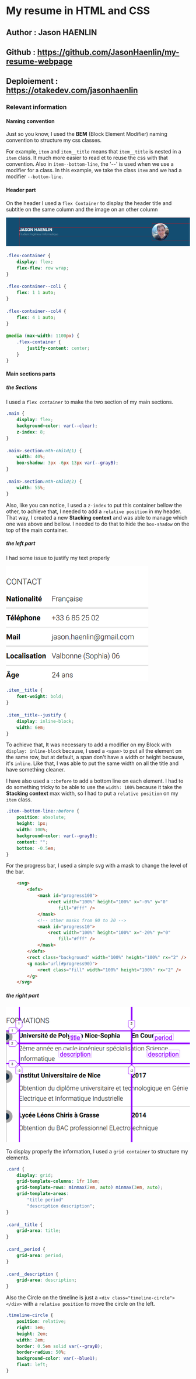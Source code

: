 # My resume in HTML and CSS

## Author : Jason HAENLIN

## Github : <https://github.com/JasonHaenlin/my-resume-webpage>

## Deploiement : <https://otakedev.com/jasonhaenlin>

### Relevant information

#### Naming convention

Just so you know, I used the **BEM** (Block Element Modifier) naming convention to structure my css classes.

For example, `item` and `item__title` means that `item__title` is nested in a `item` class. It much more easier to read et to reuse the css with that convention. Also in `item--bottom-line`, the '--' is used when we use a modifier for a class. In this example, we take the class `item` and we had a modifier `--bottom-line`.

#### Header part

On the header I used a `flex Container` to display the header title and subtitle on the same column and the image on an other column

![headerFlex](resources\screens\Screen1.png)

```css
.flex-container {
    display: flex;
    flex-flow: row wrap;
}

.flex-container--col1 {
    flex: 1 1 auto;
}

.flex-container--col4 {
    flex: 4 1 auto;
}

@media (max-width: 1100px) {
    .flex-container {
        justify-content: center;
    }
}
```

#### Main sections parts

##### the Sections

I used a `flex container` to make the two section of my main sections.

```css
.main {
    display: flex;
    background-color: var(--clear);
    z-index: 8;
}

.main>.section:nth-child(1) {
    width: 40%;
    box-shadow: 3px -6px 13px var(--grayB);
}

.main>.section:nth-child(2) {
    width: 55%;
}
```

Also, like you can notice, I used a `z-index` to put this container bellow the other, to achieve that, I needed to add a `relative position` in my header. That way, I created a new **Stacking context** and was able to manage which one was above and bellow. I needed to do that to hide the `box-shadow` on the top of the main container.

##### the left part

I had some issue to justify my text properly

![justifyText](resources\screens\Screen2.png)

```css
.item__title {
    font-weight: bold;
}

.item__title--justify {
    display: inline-block;
    width: 6em;
}
```

To achieve that, It was necessary to add a modifier on my Block with `display: inline-block` because, I used a `<span>` to put all the element on the same row, but at default, a span don't have a width or height because, it's `inline`. Like that, I was able to put the same width on all the title and have something cleaner.

I have also used a `::before` to add a bottom line on each element.
I had to do something tricky to be able to use the `width: 100%` because it take the **Stacking context** max width, so I had to put a `relative position` on my `item` class.

```css
.item--bottom-line::before {
    position: absolute;
    height: 1px;
    width: 100%;
    background-color: var(--grayB);
    content: "";
    bottom: -0.5em;
}
```

For the progress bar, I used a simple svg with a mask to change the level of the bar.

```html
    <svg>
        <defs>
            <mask id="progress100">
                <rect width="100%" height="100%" x="-0%" y="0"
                    fill="#fff" />
            </mask>
            <!-- other masks from 90 to 20 -->
            <mask id="progress10">
                <rect width="100%" height="100%" x="-20%" y="0"
                    fill="#fff" />
            </mask>
        </defs>
        <rect class="background" width="100%" height="100%" rx="2" />
        <g mask="url(#progress90)">
            <rect class="fill" width="100%" height="100%" rx="2" />
        </g>
    </svg>
```

##### the right part

![justifyText](resources\screens\Screen3.png)

To display properly the information, I used a `grid container` to structure my elements.

```css
.card {
    display: grid;
    grid-template-columns: 1fr 10em;
    grid-template-rows: minmax(2em, auto) minmax(3em, auto);
    grid-template-areas:
        "title period"
        "description description";
}

.card__title {
    grid-area: title;
}

.card__period {
    grid-area: period;
}

.card__description {
    grid-area: description;
}
```

Also the Circle on the timeline is just a `<div class="timeline-circle"></div>` with a `relative position` to move the circle on the left.

```css
.timeline-circle {
    position: relative;
    right: 1em;
    height: 2em;
    width: 2em;
    border: 0.5em solid var(--grayB);
    border-radius: 50%;
    background-color: var(--blue1);
    float: left;
}
```
